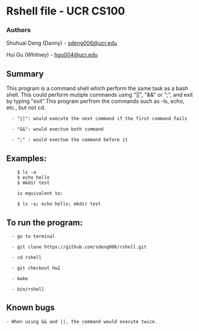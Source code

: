 # Rshell file - UCR CS100


### Authors
Shuhuai Deng (Danny) - sdeng006@ucr.edu

Hui Gu (Whitney) - hgu004@ucr.edu

## Summary

  This program is a command shell which perform the same task as a bash shell. This could perform mutiple commands using "||", "&&" or ";", and exit by typing "exit".This program perfrom the commands such as -ls, echo, etc., but not cd. 
      
      - "||": would execute the next command if the first command fails
      
      - "&&": would exectue both command
      
      - ";" : would exectue the command before it
      
      
## Examples:
    
        $ ls -a
        $ echo hello
        $ mkdir test

        is equivalent to:

        $ ls -a; echo hello; mkdir test
        
        
## To run the program:
  
      - go to terminal
      
      - git clone https://github.com/sdeng006/rshell.git
      
      - cd rshell
      
      - git checkout hw2
      
      - make
      
      - bin/rshell
      
## Known bugs
  
    - When using && and ||, the command would execute twice.
    
